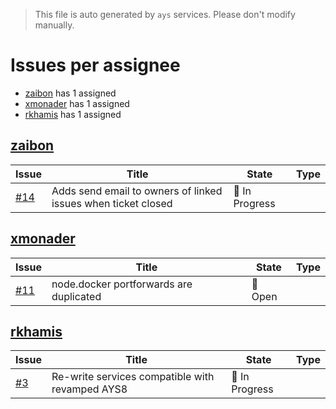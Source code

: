 > This file is auto generated by `ays` services. Please don't modify manually.

# Issues per assignee
- [zaibon](#zaibon) has 1 assigned
- [xmonader](#xmonader) has 1 assigned
- [rkhamis](#rkhamis) has 1 assigned



## [zaibon](https://github.com/zaibon)

|Issue|Title|State|Type|
|-----|-----|-----|----|
|[#14](https://github.com/jumpscale/ays_jumpscale8/issues/14)|Adds send email to owners of linked issues when ticket closed|:large_blue_circle: In Progress||


## [xmonader](https://github.com/xmonader)

|Issue|Title|State|Type|
|-----|-----|-----|----|
|[#11](https://github.com/jumpscale/ays_jumpscale8/issues/11)|node.docker portforwards are duplicated|:red_circle: Open||


## [rkhamis](https://github.com/rkhamis)

|Issue|Title|State|Type|
|-----|-----|-----|----|
|[#3](https://github.com/jumpscale/ays_jumpscale8/issues/3)|Re-write services compatible with revamped AYS8|:large_blue_circle: In Progress||

